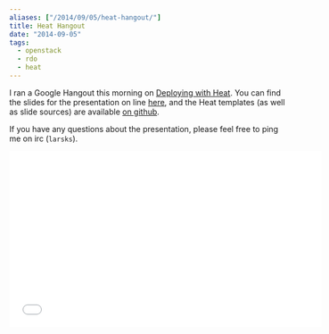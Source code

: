 ```yaml
---
aliases: ["/2014/09/05/heat-hangout/"]
title: Heat Hangout
date: "2014-09-05"
tags:
  - openstack
  - rdo
  - heat
---
```


I ran a Google Hangout this morning on [Deploying with Heat][1].  You
can find the slides for the presentation on line [here][2], and the
Heat templates (as well as slide sources) are available [on
github][3].

If you have any questions about the presentation, please feel free to
ping me on irc (`larsks`).

<iframe width="560" height="315"
src="//www.youtube.com/embed/qH-qYE1Kmpg" frameborder="0"
allowfullscreen></iframe>

[1]: https://plus.google.com/events/c9u4sjn7ksb8jrmma7vd25aok94
[2]: http://oddbit.com/rdo-hangout-heat-intro/#/
[3]: https://github.com/larsks/rdo-hangout-heat-intro/
